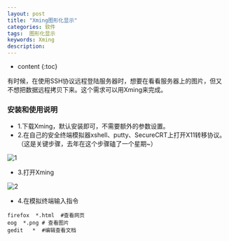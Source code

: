 ```yaml
---
layout: post
title: "Xming图形化显示"
categories: 软件
tags:  图形化显示
keywords: Xming
description: 
---
```


* content
{:toc}


有时候，在使用SSH协议远程登陆服务器时，想要在看看服务器上的图片，但又不想把数据远程拷贝下来。这个需求可以用Xming来完成。





### 安装和使用说明

- 1.下载Xming，默认安装即可，不需要额外的参数设置。
- 2.在自己的安全终端模拟器xshell、putty、SecureCRT上打开X11转移协议。（这是关键步骤，去年在这个步骤磕了一个星期~）

![1](http://o7zaxp1i2.bkt.clouddn.com/c138c5ee-5a14-4529-8f44-aaa327dc2a4d.png)

- 3.打开Xming

![2](http://o7zaxp1i2.bkt.clouddn.com/e7b515ae-c79a-4a4e-acd6-28b2ad384fa3.jpg)

- 4.在模拟终端输入指令

```
firefox  *.html  #查看网页
eog  *.png # 查看图片
gedit   *  #编辑查看文档
```
